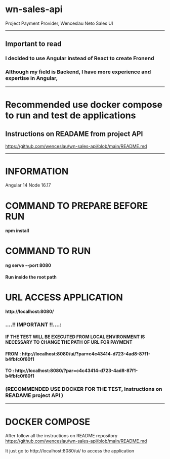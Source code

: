# wn-sales-api
Project Payment Provider, Wenceslau Neto Sales UI

______________________________________________________________
## Important to read
### I decided to use Angular instead of React to create Fronend
### Although my field is Backend, I have more experience and expertise in Angular,
_______________________________________________________________

# Recommended use docker compose to run and test de applications
## Instructions on READAME from project API
https://github.com/wenceslau/wn-sales-api/blob/main/README.md
_______________________________________________________________

# INFORMATION

Angular 14
Node 16.17

# COMMAND TO PREPARE BEFORE RUN
#### npm install 

# COMMAND TO RUN 
####  ng serve --port 8080
#### Run inside the root path

  # URL ACCESS APPLICATION
#### http://localhost:8080/

### ....!! IMPORTANT !!....: 
#### IF THE TEST WILL BE EXECUTED FROM LOCAL ENVIRONMENT IS NECESSARY TO CHANGE THE PATH OF URL FOR PAYMENT

#### FROM : http://localhost:8080/ui/?par=c4c43414-d723-4ad8-87f1-b4fbfc0f60f1
#### TO : http://localhost:8080/?par=c4c43414-d723-4ad8-87f1-b4fbfc0f60f1 

### (RECOMMENDED USE DOCKER FOR THE TEST, Instructions on READAME project API )
________________________________________________________________________________

# DOCKER COMPOSE

After follow all the instructions on README repository https://github.com/wenceslau/wn-sales-api/blob/main/README.md

It just go to http://localhost:8080/ui/ to access the application
